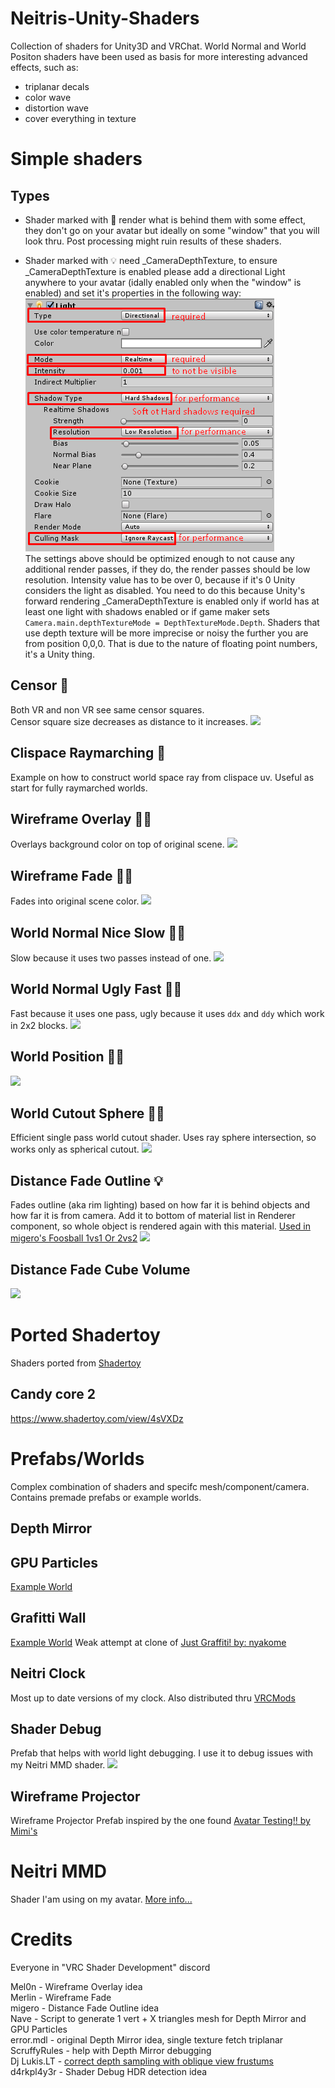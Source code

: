 # Neitris-Unity-Shaders
Collection of shaders for Unity3D and VRChat.
World Normal and World Positon shaders have been used as basis for more interesting advanced effects, such as:
* triplanar decals
* color wave
* distortion wave
* cover everything in texture


# Simple shaders

## Types

* Shader marked with &#x1F6AA; render what is behind them with some effect, they don't go on your avatar but ideally on some "window" that you will look thru. Post processing might ruin results of these shaders.

* Shader marked with &#x1f4a1; need _CameraDepthTexture, to ensure _CameraDepthTexture is enabled please add a directional Light anywhere to your avatar (idally enabled only when the "window" is enabled) and set it's properties in the following way:<br>
![](Images/Light_to_force_CameraDepthTexture.png)<br>
The settings above should be optimized enough to not cause any additional render passes, if they do, the render passes should be low resolution.
Intensity value has to be over 0, because if it's 0 Unity considers the light as disabled.
You need to do this because Unity's forward rendering _CameraDepthTexture is enabled only if world has at least one light with shadows enabled or if game maker sets
```Camera.main.depthTextureMode = DepthTextureMode.Depth```. Shaders that use depth texture will be more imprecise or noisy the further you are from position 0,0,0. That is due to the nature of floating point numbers, it's a Unity thing.


## Censor &#x1F6AA;
Both VR and non VR see same censor squares.<br>
Censor square size decreases as distance to it increases.
![](Images/Censor.png)

## Clispace Raymarching &#x1F6AA;
Example on how to construct world space ray from clispace uv.
Useful as start for fully raymarched worlds.

## Wireframe Overlay &#x1F6AA;&#x1f4a1;
Overlays background color on top of original scene.
![](Images/Wireframe_Overlay.png)

## Wireframe Fade &#x1F6AA;&#x1f4a1;
Fades into original scene color.
![](Images/Wireframe_Fade.png)

## World Normal Nice Slow &#x1F6AA;&#x1f4a1;
Slow because it uses two passes instead of one.
![](Images/World_Normal_Nice_Slow.png)

## World Normal Ugly Fast &#x1F6AA;&#x1f4a1;
Fast because it uses one pass, ugly because it uses `ddx` and `ddy` which work in 2x2 blocks.
![](Images/World_Normal_Ugly_Fast.png)

## World Position &#x1F6AA;&#x1f4a1;
![](Images/World_Position.png)

## World Cutout Sphere &#x1F6AA;&#x1f4a1;
Efficient single pass world cutout shader.
Uses ray sphere intersection, so works only as spherical cutout.
![](Images/World_Cutout_Sphere.png)

## Distance Fade Outline &#x1f4a1;
Fades outline (aka rim lighting) based on how far it is behind objects and how far it is from camera.
Add it to bottom of material list in Renderer component, so whole object is rendered again with this material.
[Used in migero's Foosball 1vs1 Or 2vs2](https://vrchat.net/home/launch?worldId=wrld_79b8ae0e-4c80-416f-9ef8-573fb10dfc34)
![](Images/Distance_Fade_Outline.jpg)

## Distance Fade Cube Volume
![](Images/Distance_Fade_Cube_Volume.gif)


# Ported Shadertoy
Shaders ported from [Shadertoy](https://www.shadertoy.com/)
## Candy core 2
https://www.shadertoy.com/view/4sVXDz


# Prefabs/Worlds
Complex combination of shaders and specifc mesh/component/camera. Contains premade prefabs or example worlds.

## Depth Mirror

## GPU Particles
[Example World](https://www.vrchat.com/home/launch?worldId=wrld_f4bc450a-6998-4496-bac6-7a53f44dd3ae)

## Grafitti Wall 
[Example World](https://www.vrchat.com/home/launch?worldId=wrld_180cb4bc-3ff3-425b-a9f3-1860e01479ad)
Weak attempt at clone of [Just Graffitiǃ by: nyakome](https://vrchat.net/home/launch?worldId=wrld_96851736-d35a-46d6-8d17-da920a329537)

## Neitri Clock
Most up to date versions of my clock.
Also distributed thru [VRCMods](https://vrcmods.com/item/2515-Digital-Clock)

## Shader Debug
Prefab that helps with world light debugging.
I use it to debug issues with my Neitri MMD shader.
![](Images/Shader_Debug.png)

## Wireframe Projector
Wireframe Projector Prefab inspired by the one found [Avatar Testing‼ by Mimi's](https://vrchat.net/home/launch?worldId=wrld_8ef393c0-a985-4d7e-90f0-33ab10d41ee3)


# Neitri MMD
Shader I'am using on my avatar. [More info...](https://github.com/netri/Neitri-Unity-Shaders/tree/master/Neitri%20MMD)


# Credits
Everyone in "VRC Shader Development" discord

Mel0n - Wireframe Overlay idea<br>
Merlin - Wireframe Fade<br>
migero - Distance Fade Outline idea<br>
Nave - Script to generate 1 vert + X triangles mesh for Depth Mirror and GPU Particles<br>
error.mdl - original Depth Mirror idea, single texture fetch triplanar<br>
ScruffyRules - help with Depth Mirror debugging<br>
Dj Lukis.LT - [correct depth sampling with oblique view frustums](https://github.com/lukis101/VRCUnityStuffs/blob/master/Shaders/DJL/Overlays/WorldPosOblique.shader)<br>
d4rkpl4y3r - Shader Debug HDR detection idea

